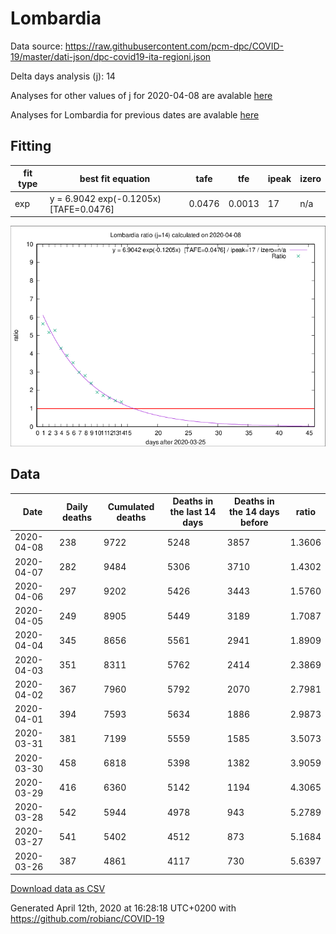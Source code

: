 # Lombardia

Data source: https://raw.githubusercontent.com/pcm-dpc/COVID-19/master/dati-json/dpc-covid19-ita-regioni.json

Delta days analysis (j): 14

Analyses for other values of j for 2020-04-08 are avalable [here](../README.md)

Analyses for Lombardia for previous dates are avalable [here](../../README.md)

## Fitting 
|fit type|best fit equation|tafe|tfe|ipeak|izero|
|-------|-----|--------|------|---|---|
|exp|y = 6.9042 exp(-0.1205x)  [TAFE=0.0476]|0.0476|0.0013|17|n/a|

![Plot](COVID-19_lombardia_j14_2020-04-08.png)

## Data
|Date|Daily deaths|Cumulated deaths|Deaths in the last 14 days|Deaths in the 14 days before|ratio|
|----|----------|-----------|-------|--------------------|-----|
|2020-04-08|238|9722|5248|3857|1.3606|
|2020-04-07|282|9484|5306|3710|1.4302|
|2020-04-06|297|9202|5426|3443|1.5760|
|2020-04-05|249|8905|5449|3189|1.7087|
|2020-04-04|345|8656|5561|2941|1.8909|
|2020-04-03|351|8311|5762|2414|2.3869|
|2020-04-02|367|7960|5792|2070|2.7981|
|2020-04-01|394|7593|5634|1886|2.9873|
|2020-03-31|381|7199|5559|1585|3.5073|
|2020-03-30|458|6818|5398|1382|3.9059|
|2020-03-29|416|6360|5142|1194|4.3065|
|2020-03-28|542|5944|4978|943|5.2789|
|2020-03-27|541|5402|4512|873|5.1684|
|2020-03-26|387|4861|4117|730|5.6397|

[Download data as CSV](COVID-19_lombardia_j14_2020-04-08.csv)

Generated April 12th, 2020 at 16:28:18 UTC+0200 with https://github.com/robianc/COVID-19
